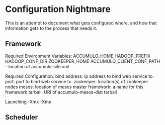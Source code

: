 # Configuration Nightmare

This is an attempt to document what gets configured where, and how that information gets to the process that needs it.


## Framework

Required Environment Variables:
ACCUMULO_HOME
HADOOP_PREFIX
HADOOP_CONF_DIR
ZOOKEEPER_HOME
ACCUMULO_CLIENT_CONF_PATH - location of accumulo-site.xml

Required Configuration:
bind address: ip address to bind web service to.
port: port to bind web service to.
zookeeper: location(s) of zookeeper nodes
mesos: location of mesos master
framework: a name for this framework
tarball: URI of accumulo-mesos-dist tarball

Launching
-Xmx
-Xms

## Scheduler








